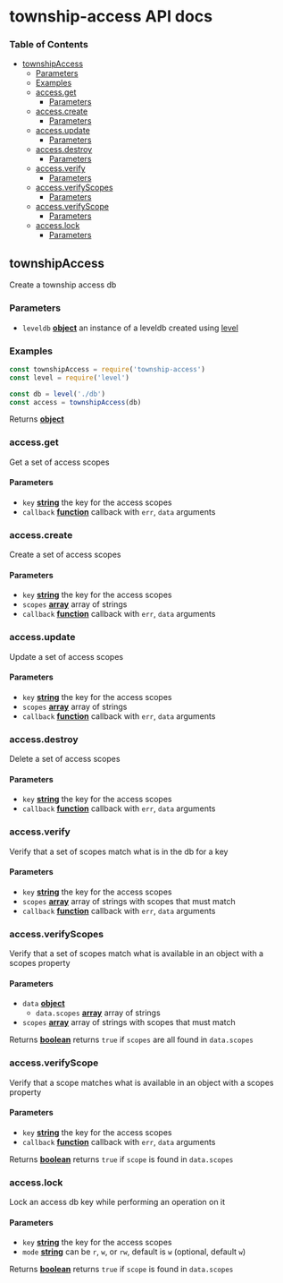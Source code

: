 # township-access API docs

<!-- Generated by documentation.js. Update this documentation by updating the source code. -->

### Table of Contents

-   [townshipAccess](#townshipaccess)
    -   [Parameters](#parameters)
    -   [Examples](#examples)
    -   [access.get](#accessget)
        -   [Parameters](#parameters-1)
    -   [access.create](#accesscreate)
        -   [Parameters](#parameters-2)
    -   [access.update](#accessupdate)
        -   [Parameters](#parameters-3)
    -   [access.destroy](#accessdestroy)
        -   [Parameters](#parameters-4)
    -   [access.verify](#accessverify)
        -   [Parameters](#parameters-5)
    -   [access.verifyScopes](#accessverifyscopes)
        -   [Parameters](#parameters-6)
    -   [access.verifyScope](#accessverifyscope)
        -   [Parameters](#parameters-7)
    -   [access.lock](#accesslock)
        -   [Parameters](#parameters-8)

## townshipAccess

Create a township access db

### Parameters

-   `leveldb` **[object](https://developer.mozilla.org/docs/Web/JavaScript/Reference/Global_Objects/Object)** an instance of a leveldb created using [level](https://github.com/level/)

### Examples

```javascript
const townshipAccess = require('township-access')
const level = require('level')

const db = level('./db')
const access = townshipAccess(db)
```

Returns **[object](https://developer.mozilla.org/docs/Web/JavaScript/Reference/Global_Objects/Object)** 

### access.get

Get a set of access scopes

#### Parameters

-   `key` **[string](https://developer.mozilla.org/docs/Web/JavaScript/Reference/Global_Objects/String)** the key for the access scopes
-   `callback` **[function](https://developer.mozilla.org/docs/Web/JavaScript/Reference/Statements/function)** callback with `err`, `data` arguments

### access.create

Create a set of access scopes

#### Parameters

-   `key` **[string](https://developer.mozilla.org/docs/Web/JavaScript/Reference/Global_Objects/String)** the key for the access scopes
-   `scopes` **[array](https://developer.mozilla.org/docs/Web/JavaScript/Reference/Global_Objects/Array)** array of strings
-   `callback` **[function](https://developer.mozilla.org/docs/Web/JavaScript/Reference/Statements/function)** callback with `err`, `data` arguments

### access.update

Update a set of access scopes

#### Parameters

-   `key` **[string](https://developer.mozilla.org/docs/Web/JavaScript/Reference/Global_Objects/String)** the key for the access scopes
-   `scopes` **[array](https://developer.mozilla.org/docs/Web/JavaScript/Reference/Global_Objects/Array)** array of strings
-   `callback` **[function](https://developer.mozilla.org/docs/Web/JavaScript/Reference/Statements/function)** callback with `err`, `data` arguments

### access.destroy

Delete a set of access scopes

#### Parameters

-   `key` **[string](https://developer.mozilla.org/docs/Web/JavaScript/Reference/Global_Objects/String)** the key for the access scopes
-   `callback` **[function](https://developer.mozilla.org/docs/Web/JavaScript/Reference/Statements/function)** callback with `err`, `data` arguments

### access.verify

Verify that a set of scopes match what is in the db for a key

#### Parameters

-   `key` **[string](https://developer.mozilla.org/docs/Web/JavaScript/Reference/Global_Objects/String)** the key for the access scopes
-   `scopes` **[array](https://developer.mozilla.org/docs/Web/JavaScript/Reference/Global_Objects/Array)** array of strings with scopes that must match
-   `callback` **[function](https://developer.mozilla.org/docs/Web/JavaScript/Reference/Statements/function)** callback with `err`, `data` arguments

### access.verifyScopes

Verify that a set of scopes match what is available in an object with a scopes property

#### Parameters

-   `data` **[object](https://developer.mozilla.org/docs/Web/JavaScript/Reference/Global_Objects/Object)** 
    -   `data.scopes` **[array](https://developer.mozilla.org/docs/Web/JavaScript/Reference/Global_Objects/Array)** array of strings
-   `scopes` **[array](https://developer.mozilla.org/docs/Web/JavaScript/Reference/Global_Objects/Array)** array of strings with scopes that must match

Returns **[boolean](https://developer.mozilla.org/docs/Web/JavaScript/Reference/Global_Objects/Boolean)** returns `true` if `scopes` are all found in `data.scopes`

### access.verifyScope

Verify that a scope matches what is available in an object with a scopes property

#### Parameters

-   `key` **[string](https://developer.mozilla.org/docs/Web/JavaScript/Reference/Global_Objects/String)** the key for the access scopes
-   `callback` **[function](https://developer.mozilla.org/docs/Web/JavaScript/Reference/Statements/function)** callback with `err`, `data` arguments

Returns **[boolean](https://developer.mozilla.org/docs/Web/JavaScript/Reference/Global_Objects/Boolean)** returns `true` if `scope` is found in `data.scopes`

### access.lock

Lock an access db key while performing an operation on it

#### Parameters

-   `key` **[string](https://developer.mozilla.org/docs/Web/JavaScript/Reference/Global_Objects/String)** the key for the access scopes
-   `mode` **[string](https://developer.mozilla.org/docs/Web/JavaScript/Reference/Global_Objects/String)** can be `r`, `w`, or `rw`, default is `w` (optional, default `w`)

Returns **[boolean](https://developer.mozilla.org/docs/Web/JavaScript/Reference/Global_Objects/Boolean)** returns `true` if `scope` is found in `data.scopes`
